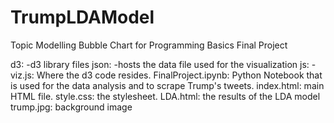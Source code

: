 # TrumpLDAModel
Topic Modelling Bubble Chart for Programming Basics Final Project

d3:
  -d3 library files
json:
  -hosts the data file used for the visualization
js:
  -viz.js: Where the d3 code resides.
FinalProject.ipynb: Python Notebook that is used for the data analysis and to scrape Trump's tweets.
index.html: main HTML file.
style.css: the stylesheet.
LDA.html: the results of the LDA model
trump.jpg: background image
